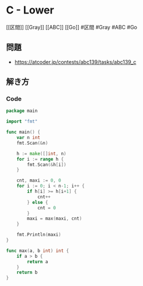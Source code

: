 # C - Lower
[[区間]] [[Gray]] [[ABC]] [[Go]]
#区間 #Gray #ABC #Go 

## 問題
- https://atcoder.jp/contests/abc139/tasks/abc139_c

## 解き方
### Code
```go
package main

import "fmt"

func main() {
	var n int
	fmt.Scan(&n)

	h := make([]int, n)
	for i := range h {
		fmt.Scan(&h[i])
	}

	cnt, maxi := 0, 0
	for i := 0; i < n-1; i++ {
		if h[i] >= h[i+1] {
			cnt++
		} else {
			cnt = 0
		}
		maxi = max(maxi, cnt)
	}

	fmt.Println(maxi)
}

func max(a, b int) int {
	if a > b {
		return a
	}
	return b
}
```